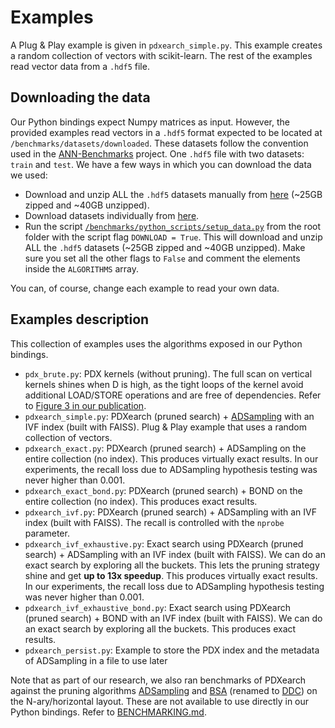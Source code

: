 # Examples
A Plug & Play example is given in `pdxearch_simple.py`. This example creates a random collection of vectors with scikit-learn. The rest of the examples read vector data from a `.hdf5` file.

## Downloading the data
Our Python bindings expect Numpy matrices as input. However, the provided examples read vectors in a `.hdf5` format expected to be located at `/benchmarks/datasets/downloaded`. These datasets follow the convention used in the [ANN-Benchmarks](https://github.com/erikbern/ann-benchmarks/) project. One `.hdf5` file with two datasets: `train` and `test`. We have a few ways in which you can download the data we used:
- Download and unzip ALL the `.hdf5` datasets manually from [here](https://drive.google.com/file/d/1I8pbwGDCSe3KqfIegAllwoP5q6F4ohj2/view?usp=sharing) (~25GB zipped and ~40GB unzipped).
- Download datasets individually from [here](https://drive.google.com/drive/folders/1f76UCrU52N2wToGMFg9ir1MY8ZocrN34?usp=sharing). 
- Run the script [`/benchmarks/python_scripts/setup_data.py`](/benchmarks/python_scripts/setup_data.py) from the root folder with the script flag `DOWNLOAD = True`. This will download and unzip ALL the `.hdf5` datasets (~25GB zipped and ~40GB unzipped). Make sure you set all the other flags to `False` and comment the elements inside the `ALGORITHMS` array.

You can, of course, change each example to read your own data.



## Examples description

This collection of examples uses the algorithms exposed in our Python bindings. 

- `pdx_brute.py`: PDX kernels (without pruning). The full scan on vertical kernels shines when D is high, as the tight loops of the kernel avoid additional LOAD/STORE operations and are free of dependencies. Refer to [Figure 3 in our publication](https://ir.cwi.nl/pub/35044/35044.pdf).
- `pdxearch_simple.py`: PDXearch (pruned search) + [ADSampling](https://github.com/gaoj0017/ADSampling/) with an IVF index (built with FAISS). Plug & Play example that uses a random collection of vectors.
- `pdxearch_exact.py`: PDXearch (pruned search) + ADSampling on the entire collection (no index). This produces virtually exact results. In our experiments, the recall loss due to ADSampling hypothesis testing was never higher than 0.001.
- `pdxearch_exact_bond.py`: PDXearch (pruned search) + BOND on the entire collection (no index). This produces exact results. 
- `pdxearch_ivf.py`: PDXearch (pruned search) + ADSampling with an IVF index (built with FAISS). The recall is controlled with the `nprobe` parameter.
- `pdxearch_ivf_exhaustive.py`: Exact search using PDXearch (pruned search) + ADSampling with an IVF index (built with FAISS). We can do an exact search by exploring all the buckets. This lets the pruning strategy shine and get **up to 13x speedup**. This produces virtually exact results. In our experiments, the recall loss due to ADSampling hypothesis testing was never higher than 0.001.
- `pdxearch_ivf_exhaustive_bond.py`: Exact search using PDXearch (pruned search) + BOND with an IVF index (built with FAISS). We can do an exact search by exploring all the buckets. This produces exact results.
- `pdxearch_persist.py`: Example to store the PDX index and the metadata of ADSampling in a file to use later

Note that as part of our research, we also ran benchmarks of PDXearch against the pruning algorithms [ADSampling](https://github.com/gaoj0017/ADSampling/) and [BSA](https://github.com/mingyu-hkustgz/Res-Infer) (renamed to [DDC](https://arxiv.org/pdf/2404.16322)) on the N-ary/horizontal layout. These are not available to use directly in our Python bindings. Refer to [BENCHMARKING.md](/BENCHMARKING.md).